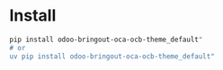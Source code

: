 # Install

```bash
pip install odoo-bringout-oca-ocb-theme_default"
# or
uv pip install odoo-bringout-oca-ocb-theme_default"
```

